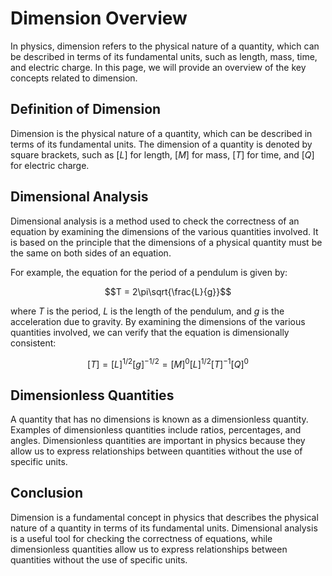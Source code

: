 # Dimension Overview

In physics, dimension refers to the physical nature of a quantity, which can be described in terms of its fundamental units, such as length, mass, time, and electric charge. In this page, we will provide an overview of the key concepts related to dimension.

## Definition of Dimension

Dimension is the physical nature of a quantity, which can be described in terms of its fundamental units. The dimension of a quantity is denoted by square brackets, such as $[L]$ for length, $[M]$ for mass, $[T]$ for time, and $[Q]$ for electric charge.

## Dimensional Analysis

Dimensional analysis is a method used to check the correctness of an equation by examining the dimensions of the various quantities involved. It is based on the principle that the dimensions of a physical quantity must be the same on both sides of an equation.

For example, the equation for the period of a pendulum is given by:

$$T = 2\pi\sqrt{\frac{L}{g}}$$

where $T$ is the period, $L$ is the length of the pendulum, and $g$ is the acceleration due to gravity. By examining the dimensions of the various quantities involved, we can verify that the equation is dimensionally consistent:

$$[T] = [L]^{1/2}[g]^{-1/2} = [M]^{0}[L]^{1/2}[T]^{-1}[Q]^{0}$$

## Dimensionless Quantities

A quantity that has no dimensions is known as a dimensionless quantity. Examples of dimensionless quantities include ratios, percentages, and angles. Dimensionless quantities are important in physics because they allow us to express relationships between quantities without the use of specific units.

## Conclusion

Dimension is a fundamental concept in physics that describes the physical nature of a quantity in terms of its fundamental units. Dimensional analysis is a useful tool for checking the correctness of equations, while dimensionless quantities allow us to express relationships between quantities without the use of specific units.